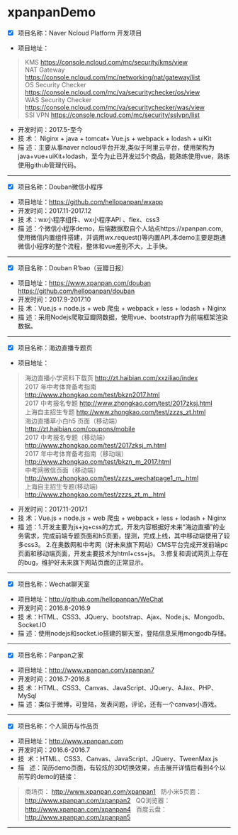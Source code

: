 # xpanpanDemo
- [x] 项目名称：Naver Ncloud Platform 开发项目
- 项目地址：
> KMS https://console.ncloud.com/mc/security/kms/view  
> NAT Gateway https://console.ncloud.com/mc/networking/nat/gateway/list  
> OS Security Checker https://console.ncloud.com/mc/va/securitychecker/os/view  
> WAS Security Checker https://console.ncloud.com/mc/va/securitychecker/was/view  
>SSl VPN https://console.ncloud.com/mc/security/sslvpn/list
- 开发时间：2017.5-至今
- 技    术： Niginx + java + tomcat+ Vue.js + webpack + lodash + uiKit
- 描    述：主要从事naver ncloud平台开发,类似于阿里云平台，使用架构为java+vue+uiKit+lodash，至今为止已开发过5个商品，能熟练使用vue，熟练使用github管理代码。 
---
- [x] 项目名称：Douban微信小程序
- 项目地址：https://github.com/hellopanpan/wxapp
- 开发时间：2017.11-2017.12
- 技    术：wx小程序组件、wx小程序API 、flex、css3
- 描    述：个微信小程序demo，后端数据取自个人站点https://xpanpan.com,
使用微信内置组件搭建，并调用wx.request()等内置API,本demo主要是跑通微信小程序的整个流程，整体和vue差别不大，上手快。

---
- [x] 项目名称：Douban R’bao（豆瓣日报）
- 项目地址：https://www.xpanpan.com/douban  
  https://github.com/hellopanpan/douban
- 开发时间：2017.9-2017.10
- 技    术：Vue.js + node.js + web 爬虫 + webpack + less + lodash + Niginx
- 描    述：采用Nodejs爬取豆瓣网数据，使用vue、bootstrap作为前端框架渲染数据。

---
- [x] 项目名称：海边直播专题页
- 项目地址：

> 海边直播小学资料下载页 http://zt.haibian.com/xxziliao/index  
> 2017 年中考体育备考指南 http://www.zhongkao.com/test/bkzn2017.html  
> 2017 中考报名专题 http://www.zhongkao.com/test/2017zksj.html  
> 上海自主招生专题 http://www.zhongkao.com/test/zzzs_zt.html  
> 海边直播草小白h5 页面（移动端） http://zt.haibian.com/coupons/mobile  
> 2017 中考报名专题（移动端） http://www.zhongkao.com/test/2017zksj_m.html  
> 2017 年中考体育备考指南（移动端）   http://www.zhongkao.com/test/bkzn_m_2017.html  
> 中考网微信页面（移动端）   http://www.zhongkao.com/test/zzzs_wechatpage1_m_.html  
> 上海自主招生专题(移动端) http://www.zhongkao.com/test/zzzs_zt_m_.html  
- 开发时间：2017.11-2017.1
- 技    术：Vue.js + node.js + web 爬虫 + webpack + less + lodash + Niginx
- 描    述：1.开发主要为js+jq+css的方式，开发内容根据好未来“海边直播”的业务需求，完成前端专题页面和h5页面，提测，完成上线，其中移动端使用了较多css3。 2.在奥数网和中考网（好未来旗下网站）CMS平台完成开发前端pc页面和移动端页面，开发主要技术为html+css+js。 3.修复和调试网页上存在的bug，维护好未来旗下网站页面的正常显示。

---

- [x] 项目名称：Wechat聊天室
- 项目地址：http://github.com/hellopanpan/WeChat
- 开发时间：2016.8-2016.9
- 技    术：HTML、CSS3、JQuery、bootstrap、Ajax、Node.js、Mongodb、Socket.IO
- 描    述：使用nodejs和socket.io搭建的聊天室，登陆信息采用mongodb存储。
---


- [x] 项目名称：Panpan之家
- 项目地址：http://www.xpanpan.com/xpanpan7
- 开发时间：2016.7-2016.8
- 技    术：HTML、CSS3、Canvas、JavaScript、JQuery、AJax、PHP、MySql
- 描    述：类似于微博，可登陆，发表问题，评论，还有一个canvas小游戏。
---

- [x] 项目名称：个人简历与作品页
- 项目地址：http://www.xpanpan.com
- 开发时间：2016.6-2016.7
- 技   术：HTML、CSS3、Canvas、JavaScript、JQuery、TweenMax.js
- 描    述：简历demo页面，有较炫的3D切换效果，点击展开详情后看到4个以前写的demo的链接：  
> 商场页： http://www.xpanpan.com/xpanpan1   
> 防小米5页面：http://www.xpanpan.com/xpanpan2   
> QQ浏览器：http://www.xpanpan.com/xpanpan4  
> 百度云盘：http://www.xpanpan.com/xpanpan5  
---
